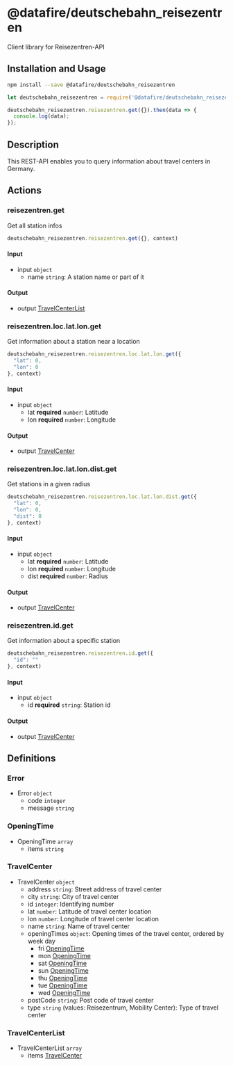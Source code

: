 # @datafire/deutschebahn_reisezentren

Client library for Reisezentren-API

## Installation and Usage
```bash
npm install --save @datafire/deutschebahn_reisezentren
```
```js
let deutschebahn_reisezentren = require('@datafire/deutschebahn_reisezentren').create();

deutschebahn_reisezentren.reisezentren.get({}).then(data => {
  console.log(data);
});
```

## Description

This REST-API enables you to query information about travel centers in Germany.

## Actions

### reisezentren.get
Get all station infos


```js
deutschebahn_reisezentren.reisezentren.get({}, context)
```

#### Input
* input `object`
  * name `string`: A station name or part of it

#### Output
* output [TravelCenterList](#travelcenterlist)

### reisezentren.loc.lat.lon.get
Get information about a station near a location


```js
deutschebahn_reisezentren.reisezentren.loc.lat.lon.get({
  "lat": 0,
  "lon": 0
}, context)
```

#### Input
* input `object`
  * lat **required** `number`: Latitude
  * lon **required** `number`: Longitude

#### Output
* output [TravelCenter](#travelcenter)

### reisezentren.loc.lat.lon.dist.get
Get stations in a given radius


```js
deutschebahn_reisezentren.reisezentren.loc.lat.lon.dist.get({
  "lat": 0,
  "lon": 0,
  "dist": 0
}, context)
```

#### Input
* input `object`
  * lat **required** `number`: Latitude
  * lon **required** `number`: Longitude
  * dist **required** `number`: Radius

#### Output
* output [TravelCenter](#travelcenter)

### reisezentren.id.get
Get information about a specific station


```js
deutschebahn_reisezentren.reisezentren.id.get({
  "id": ""
}, context)
```

#### Input
* input `object`
  * id **required** `string`: Station id

#### Output
* output [TravelCenter](#travelcenter)



## Definitions

### Error
* Error `object`
  * code `integer`
  * message `string`

### OpeningTime
* OpeningTime `array`
  * items `string`

### TravelCenter
* TravelCenter `object`
  * address `string`: Street address of travel center
  * city `string`: City of travel center
  * id `integer`: Identifying number
  * lat `number`: Latitude of travel center location
  * lon `number`: Longitude of travel center location
  * name `string`: Name of travel center
  * openingTimes `object`: Opening times of the travel center, ordered by week day
    * fri [OpeningTime](#openingtime)
    * mon [OpeningTime](#openingtime)
    * sat [OpeningTime](#openingtime)
    * sun [OpeningTime](#openingtime)
    * thu [OpeningTime](#openingtime)
    * tue [OpeningTime](#openingtime)
    * wed [OpeningTime](#openingtime)
  * postCode `string`: Post code of travel center
  * type `string` (values: Reisezentrum, Mobility Center): Type of travel center

### TravelCenterList
* TravelCenterList `array`
  * items [TravelCenter](#travelcenter)



